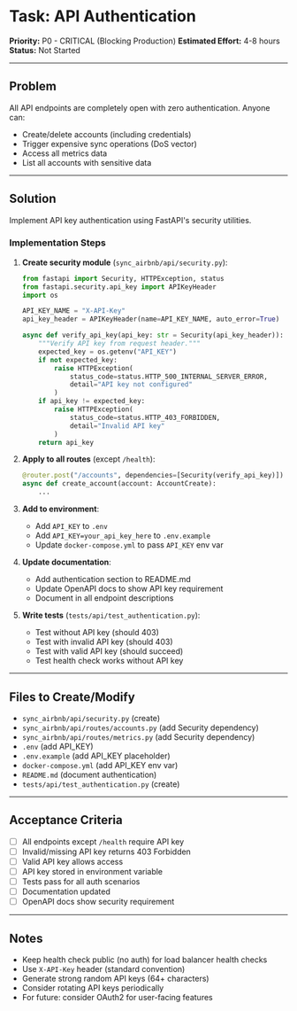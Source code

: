 # Task: API Authentication

**Priority:** P0 - CRITICAL (Blocking Production)
**Estimated Effort:** 4-8 hours
**Status:** Not Started

---

## Problem

All API endpoints are completely open with zero authentication. Anyone can:
- Create/delete accounts (including credentials)
- Trigger expensive sync operations (DoS vector)
- Access all metrics data
- List all accounts with sensitive data

---

## Solution

Implement API key authentication using FastAPI's security utilities.

### Implementation Steps

1. **Create security module** (`sync_airbnb/api/security.py`):
   ```python
   from fastapi import Security, HTTPException, status
   from fastapi.security.api_key import APIKeyHeader
   import os

   API_KEY_NAME = "X-API-Key"
   api_key_header = APIKeyHeader(name=API_KEY_NAME, auto_error=True)

   async def verify_api_key(api_key: str = Security(api_key_header)):
       """Verify API key from request header."""
       expected_key = os.getenv("API_KEY")
       if not expected_key:
           raise HTTPException(
               status_code=status.HTTP_500_INTERNAL_SERVER_ERROR,
               detail="API key not configured"
           )
       if api_key != expected_key:
           raise HTTPException(
               status_code=status.HTTP_403_FORBIDDEN,
               detail="Invalid API key"
           )
       return api_key
   ```

2. **Apply to all routes** (except `/health`):
   ```python
   @router.post("/accounts", dependencies=[Security(verify_api_key)])
   async def create_account(account: AccountCreate):
       ...
   ```

3. **Add to environment**:
   - Add `API_KEY` to `.env`
   - Add `API_KEY=your_api_key_here` to `.env.example`
   - Update `docker-compose.yml` to pass `API_KEY` env var

4. **Update documentation**:
   - Add authentication section to README.md
   - Update OpenAPI docs to show API key requirement
   - Document in all endpoint descriptions

5. **Write tests** (`tests/api/test_authentication.py`):
   - Test without API key (should 403)
   - Test with invalid API key (should 403)
   - Test with valid API key (should succeed)
   - Test health check works without API key

---

## Files to Create/Modify

- `sync_airbnb/api/security.py` (create)
- `sync_airbnb/api/routes/accounts.py` (add Security dependency)
- `sync_airbnb/api/routes/metrics.py` (add Security dependency)
- `.env` (add API_KEY)
- `.env.example` (add API_KEY placeholder)
- `docker-compose.yml` (add API_KEY env var)
- `README.md` (document authentication)
- `tests/api/test_authentication.py` (create)

---

## Acceptance Criteria

- [ ] All endpoints except `/health` require API key
- [ ] Invalid/missing API key returns 403 Forbidden
- [ ] Valid API key allows access
- [ ] API key stored in environment variable
- [ ] Tests pass for all auth scenarios
- [ ] Documentation updated
- [ ] OpenAPI docs show security requirement

---

## Notes

- Keep health check public (no auth) for load balancer health checks
- Use `X-API-Key` header (standard convention)
- Generate strong random API keys (64+ characters)
- Consider rotating API keys periodically
- For future: consider OAuth2 for user-facing features
